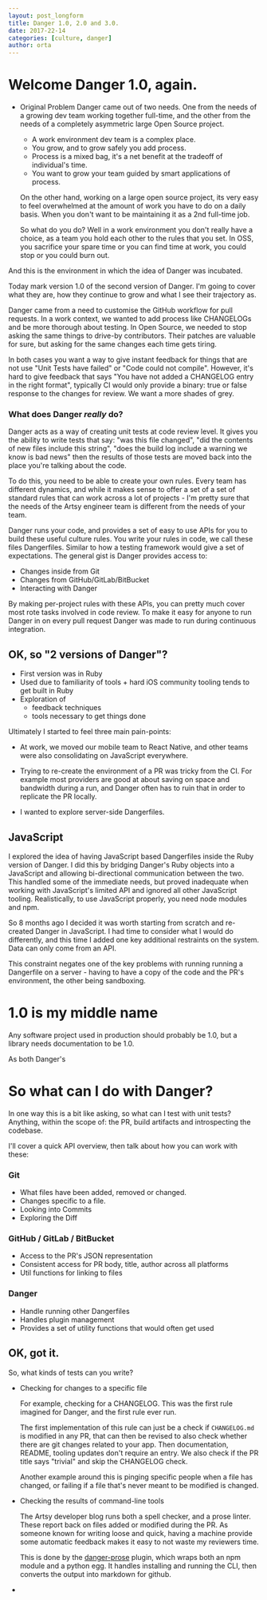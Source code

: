 ```yaml
---
layout: post_longform
title: Danger 1.0, 2.0 and 3.0.
date: 2017-22-14
categories: [culture, danger]
author: orta
---
```


# Welcome Danger 1.0, again.

- Original Problem
  Danger came out of two needs. One from the needs of a growing dev team working together full-time, and the other from the needs of a completely asymmetric large Open Source project.
  
  - A work environment  dev team is a complex place.
  - You grow, and to grow safely you add process.
  - Process is a mixed bag, it's a net benefit at the tradeoff of individual's time.
  - You want to grow your team guided by smart applications of process. 

  On the other hand, working on a large open source project, its very easy to feel overwhelmed at the amount of work you have to do on a daily basis. When you don't want to be maintaining it as a 2nd full-time job.

  So what do you do? Well in a work environment you don't really have a choice, as a team you hold each other to the rules that you set. In OSS, you sacrifice your spare time or you can find time at work, you could stop or you could burn out.

And this is the environment in which the idea of Danger was incubated.

Today mark version 1.0 of the second version of Danger. I'm going to cover what they are, how they continue to grow and what I see their trajectory as.

<!-- more -->

Danger came from a need to customise the GitHub workflow for pull requests. In a work context, we wanted to add process like CHANGELOGs and be more thorough about testing. In Open Source, we needed to stop asking the same things to drive-by contributors. Their patches are valuable for sure, but asking for the same changes each time gets tiring.

In both cases you want a way to give instant feedback for things that are not use "Unit Tests have failed" or "Code could not compile". However, it's hard to give feedback that says "You have not added a CHANGELOG entry in the right format", typically CI would only provide a binary: true or false response to the changes for review. We want a more shades of grey.

### What does Danger _really_ do?

Danger acts as a way of creating unit tests at code review level. It gives you the ability to write tests that say: "was this file changed", "did the contents of new files include this string", "does the build log include a warning we know is bad news" then the results of those tests are moved back into the place you're talking about the code.

To do this, you need to be able to create your own rules. Every team has different dynamics, and while it makes sense to offer a set of a set of standard rules that can work across a lot of projects - I'm pretty sure that the needs of the Artsy engineer team is different from the needs of your team.

Danger runs your code, and provides a set of easy to use APIs for you to build these useful culture rules. You write your rules in code, we call these files Dangerfiles. Similar to how a testing framework would give a set of expectations. The general gist is Danger provides access to:

* Changes inside from Git
* Changes from GitHub/GitLab/BitBucket
* Interacting with Danger

By making per-project rules with these APIs, you can pretty much cover most rote tasks involved in code review. To make it easy for anyone to run Danger in on every pull request Danger was made to run during continuous integration.

## OK, so "2 versions of Danger"?

* First version was in Ruby
* Used due to familiarity of tools + hard iOS community tooling tends to get built in Ruby
* Exploration of
  * feedback techniques
  * tools necessary to get things done

Ultimately I started to feel three main pain-points:

* At work, we moved our mobile team to React Native, and other teams were also consolidating on JavaScript everywhere.

* Trying to re-create the environment of a PR was tricky from the CI. For example most providers are good at about saving on space and bandwidth during a run, and Danger often has to ruin that in order to replicate the PR locally.

* I wanted to explore server-side Dangerfiles.

## JavaScript

I explored the idea of having JavaScript based Dangerfiles inside the Ruby version of Danger. I did this by bridging Danger's Ruby objects into a JavaScript and allowing bi-directional communication between the two. This handled some of the immediate needs, but proved inadequate when working with JavaScript's limited API and ignored all other JavaScript tooling. Realistically, to use JavaScript properly, you need node modules and npm.

So 8 months ago I decided it was worth starting from scratch and re-created Danger in JavaScript. I had time to consider what I would do differently, and this time I added one key additional restraints on the system. Data can only come from an API.

This constraint negates one of the key problems with running running a Dangerfile on a server - having to have a copy of the code and the PR's environment, the other being sandboxing.

# 1.0 is my middle name

Any software project used in production should probably be 1.0, but a library needs documentation to be 1.0.

As both Danger's 

# So what can I do with Danger?

In one way this is a bit like asking, so what can I test with unit tests? Anything, within the scope of: the PR, build artifacts and introspecting the codebase.

I'll cover a quick API overview, then talk about how you can work with these:

### Git

* What files have been added, removed or changed.
* Changes specific to a file.
* Looking into Commits
* Exploring the Diff

### GitHub / GitLab / BitBucket

* Access to the PR's JSON representation
* Consistent access for PR body, title, author across all platforms
* Util functions for linking to files

### Danger

* Handle running other Dangerfiles
* Handles plugin management
* Provides a set of utility functions that would often get used

## OK, got it.

So, what kinds of tests can you write?

* Checking for changes to a specific file
  
  For example, checking for a CHANGELOG. This was the first rule imagined for Danger, and the first rule ever run.

  The first implementation of this rule can just be a check if `CHANGELOG.md` is modified in any PR, that can then be
  revised to also check whether there are git changes related to your app. Then documentation, README, tooling updates
  don't require an entry. We also check if the PR title says "trivial" and skip the CHANGELOG check.

  Another example around this is pinging specific people when a file has changed, or failing if a file that's never meant
  to be modified is changed.

* Checking the results of command-line tools

  The Artsy developer blog runs both a spell checker, and a prose linter. These report back on files added or 
  modified during the PR. As someone known for writing loose and quick, having a machine provide some automatic feedback
  makes it easy to not waste my reviewers time.

  This is done by the [danger-prose][prose] plugin, which wraps both an npm module and a python egg. It handles installing
  and running the CLI, then converts the output into markdown for github.

* 

[prose]: https://github.com/dbgrandi/danger-prose 
